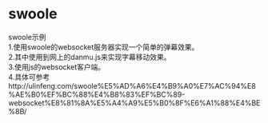 # swoole
swoole示例  
1.使用swoole的websocket服务器实现一个简单的弹幕效果。  
2.其中使用到网上的danmu.js来实现字幕移动效果。  
3.使用js的websocket客户端。  
4.具体可参考http://ulinfeng.com/swoole%E5%AD%A6%E4%B9%A0%E7%AC%94%E8%AE%B0%EF%BC%88%E4%B8%83%EF%BC%89-websocket%E8%81%8A%E5%A4%A9%E5%B0%8F%E6%A1%88%E4%BE%8B/
